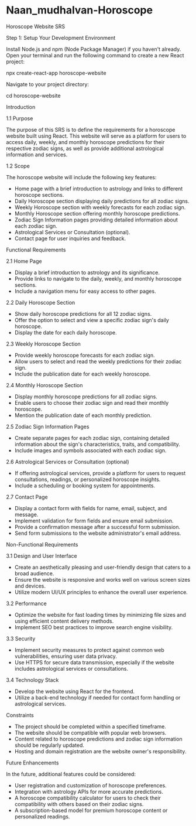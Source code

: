 ﻿# Naan_mudhalvan-Horoscope

Horoscope Website SRS

Step 1: Setup Your Development Environment

Install Node.js and npm (Node Package Manager) if you haven't already. Open your terminal and run the following command to create a new React project:

npx create-react-app horoscope-website

Navigate to your project directory:

cd horoscope-website

Introduction

1.1 Purpose

The purpose of this SRS is to define the requirements for a horoscope website built using React. This website will serve as a platform for users to access daily, weekly, and monthly horoscope predictions for their respective zodiac signs, as well as provide additional astrological information and services.

1.2 Scope

The horoscope website will include the following key features:

- Home page with a brief introduction to astrology and links to different horoscope sections.
- Daily Horoscope section displaying daily predictions for all zodiac signs.
- Weekly Horoscope section with weekly forecasts for each zodiac sign.
- Monthly Horoscope section offering monthly horoscope predictions.
- Zodiac Sign Information pages providing detailed information about each zodiac sign.
- Astrological Services or Consultation (optional).
- Contact page for user inquiries and feedback.

Functional Requirements

2.1 Home Page

- Display a brief introduction to astrology and its significance.
- Provide links to navigate to the daily, weekly, and monthly horoscope sections.
- Include a navigation menu for easy access to other pages.

2.2 Daily Horoscope Section

- Show daily horoscope predictions for all 12 zodiac signs.
- Offer the option to select and view a specific zodiac sign's daily horoscope.
- Display the date for each daily horoscope.

2.3 Weekly Horoscope Section

- Provide weekly horoscope forecasts for each zodiac sign.
- Allow users to select and read the weekly predictions for their zodiac sign.
- Include the publication date for each weekly horoscope.

2.4 Monthly Horoscope Section

- Display monthly horoscope predictions for all zodiac signs.
- Enable users to choose their zodiac sign and read their monthly horoscope.
- Mention the publication date of each monthly prediction.

2.5 Zodiac Sign Information Pages

- Create separate pages for each zodiac sign, containing detailed information about the sign's characteristics, traits, and compatibility.
- Include images and symbols associated with each zodiac sign.

2.6 Astrological Services or Consultation (optional)

- If offering astrological services, provide a platform for users to request consultations, readings, or personalized horoscope insights.
- Include a scheduling or booking system for appointments.

2.7 Contact Page

- Display a contact form with fields for name, email, subject, and message.
- Implement validation for form fields and ensure email submission.
- Provide a confirmation message after a successful form submission.
- Send form submissions to the website administrator's email address.

Non-Functional Requirements

3.1 Design and User Interface

- Create an aesthetically pleasing and user-friendly design that caters to a broad audience.
- Ensure the website is responsive and works well on various screen sizes and devices.
- Utilize modern UI/UX principles to enhance the overall user experience.

3.2 Performance

- Optimize the website for fast loading times by minimizing file sizes and using efficient content delivery methods.
- Implement SEO best practices to improve search engine visibility.

3.3 Security

- Implement security measures to protect against common web vulnerabilities, ensuring user data privacy.
- Use HTTPS for secure data transmission, especially if the website includes astrological services or consultations.

3.4 Technology Stack

- Develop the website using React for the frontend.
- Utilize a back-end technology if needed for contact form handling or astrological services.

Constraints

- The project should be completed within a specified timeframe.
- The website should be compatible with popular web browsers.
- Content related to horoscope predictions and zodiac sign information should be regularly updated.
- Hosting and domain registration are the website owner's responsibility.

Future Enhancements

In the future, additional features could be considered:

- User registration and customization of horoscope preferences.
- Integration with astrology APIs for more accurate predictions.
- A horoscope compatibility calculator for users to check their compatibility with others based on their zodiac signs.
- A subscription-based model for premium horoscope content or personalized readings.
